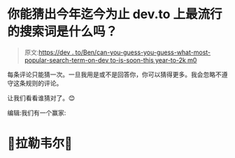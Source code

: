 # 你能猜出今年迄今为止 dev.to 上最流行的搜索词是什么吗？

> 原文:[https://dev . to/Ben/can-you-guess-you-guess-what-most-popular-search-term-on-dev to-is-soon-this year-to-2k m0](https://dev.to/ben/can-you-guess-what-the-most-popular-search-term-on-devto-is-so-far-this-year-2km0)

每条评论只能猜一次。一旦我用是或不是回答你，你可以猜得更多。我会忽略不遵守这条规则的评论。

让我们看看谁猜对了。😊

编辑:我们有一个赢家:

# [](#laravel)🎉拉勒韦尔🎉